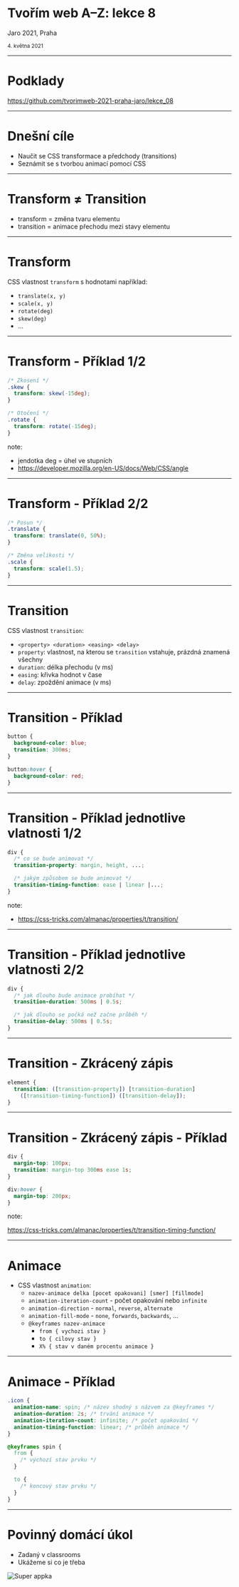 # Tvořím web A–Z: lekce 8

Jaro 2021, Praha

<small>4. května 2021</small>

---

# Podklady

https://github.com/tvorimweb-2021-praha-jaro/lekce_08

---

# Dnešní cíle

- Naučit se CSS transformace a předchody (transitions)
- Seznámit se s tvorbou animací pomocí CSS

---

# Transform ≠ Transition

- transform = změna tvaru elementu
- transition = animace přechodu mezi stavy elementu

---

# Transform

CSS vlastnost `transform` s hodnotami například:

- `translate(x, y)`
- `scale(x, y)`
- `rotate(deg)`
- `skew(deg)`
- ...

---

# Transform - Příklad 1/2

```css
/* Zkosení */
.skew {
  transform: skew(-15deg);
}

/* Otočení */
.rotate {
  transform: rotate(-15deg);
}
```

note:

- jendotka deg = úhel ve stupních
- https://developer.mozilla.org/en-US/docs/Web/CSS/angle

---

# Transform - Příklad 2/2

```css
/* Posun */
.translate {
  transform: translate(0, 50%);
}

/* Změna velikosti */
.scale {
  transform: scale(1.5);
}
```

---

# Transition

CSS vlastnost `transition`:

- `<property> <duration> <easing> <delay>`
- `property`: vlastnost, na kterou se `transition` vstahuje, prázdná znamená všechny
- `duration`: délka přechodu (v ms)
- `easing`: křivka hodnot v čase
- `delay`: zpoždění animace (v ms)

---

# Transition - Příklad

```css
button {
  background-color: blue;
  transition: 300ms;
}

button:hover {
  background-color: red;
}
```

---

# Transition - Příklad jednotlive vlatnosti 1/2

```css
div {
  /* co se bude animovat */
  transition-property: margin, height, ...;

  /* jakým způsobem se bude animovat */
  transition-timing-function: ease | linear |...;
}
```

note:

- https://css-tricks.com/almanac/properties/t/transition/

---

# Transition - Příklad jednotlive vlatnosti 2/2

```css
div {
  /* jak dlouho bude animace probíhat */
  transition-duration: 500ms | 0.5s;

  /* jak dlouho se počká než začne průběh */
  transition-delay: 500ms | 0.5s;
}
```

---

# Transition - Zkrácený zápis

```css
element {
  transition: ([transition-property]) [transition-duration]
    ([transition-timing-function]) ([transition-delay]);
}
```

---

# Transition - Zkrácený zápis - Příklad

```css
div {
  margin-top: 100px;
  transition: margin-top 300ms ease 1s;
}

div:hover {
  margin-top: 200px;
}
```

note:

https://css-tricks.com/almanac/properties/t/transition-timing-function/

---

# Animace

- CSS vlastnost `animation`:
  - `nazev-animace delka [pocet opakovani] [smer] [fillmode]`
  - `animation-iteration-count` - počet opakování nebo `infinite`
  - `animation-direction` - `normal`, `reverse`, `alternate`
  - `animation-fill-mode` - `none`, `forwards`, `backwards`, ...
  - `@keyframes nazev-animace`
    - `from { vychozi stav }`
    - `to { cilovy stav }`
    - `X% { stav v daném procentu animace }`

---

# Animace - Příklad

```css
.icon {
  animation-name: spin; /* název shodný s názvem za @keyframes */
  animation-duration: 2s; /* trvání animace */
  animation-iteration-count: infinite; /* počet opakování */
  animation-timing-function: linear; /* průběh animace */
}

@keyframes spin {
  from {
    /* výchozí stav prvku */
  }

  to {
    /* koncový stav prvku */
  }
}
```

---

# Povinný domácí úkol

- Zadaný v classrooms
- Ukážeme si co je třeba

![Super appka](https://raw.githubusercontent.com/TvorimWeb-2018-Praha/projekt3-superappka/master/vysledek.png)
